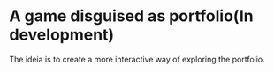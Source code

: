 # A game disguised as portfolio(In development)
The ideia is to create a more interactive way of exploring the portfolio.
